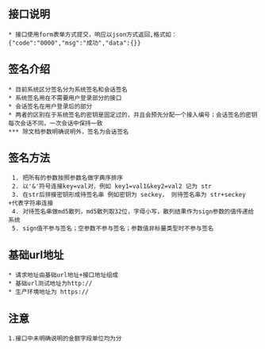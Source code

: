 ## 接口说明
    * 接口使用form表单方式提交，响应以json方式返回,格式如：{"code":"0000","msg":"成功","data":{}}
## 签名介绍
    * 目前系统区分签名分为系统签名和会话签名
    * 系统签名用在不需要用户登录部分的接口
    * 会话签名在用户登录后的部分
    * 两者的区别在于系统签名的密钥是固定过的，并且会预先分配一个接入编号；会话签名的密钥每次会话不同，一次会话中保持一致
    *** 除文档参数明确说明外，签名为会话签名
## 签名方法
     1. 把所有的参数按照参数名做字典序排序
     2. 以'&'符号连接key=val对，例如 key1=val1&key2=val2 记为 str
     3. 在str后拼接密钥形成待签名串 例如密钥为 seckey， 则待签名串为 str+seckey +代表字符串连接
     4. 对待签名串做md5散列，md5散列取32位，字母小写，散列结果作为sign参数的值传递给系统
     5. sign值不参与签名；空参数不参与签名；参数值非标量类型时不参与签名

## 基础url地址
    * 请求地址由基础url地址+接口地址组成
    * 基础url测试地址为http://
    * 生产环境地址为 https://

## 注意
	1.接口中未明确说明的金额字段单位均为分
